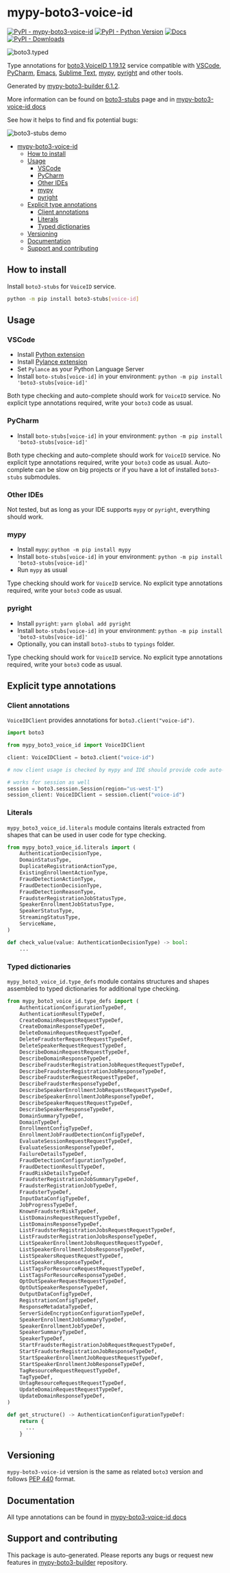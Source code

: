 <a id="mypy-boto3-voice-id"></a>

# mypy-boto3-voice-id

[![PyPI - mypy-boto3-voice-id](https://img.shields.io/pypi/v/mypy-boto3-voice-id.svg?color=blue)](https://pypi.org/project/mypy-boto3-voice-id)
[![PyPI - Python Version](https://img.shields.io/pypi/pyversions/mypy-boto3-voice-id.svg?color=blue)](https://pypi.org/project/mypy-boto3-voice-id)
[![Docs](https://img.shields.io/readthedocs/mypy-boto3-builder.svg?color=blue)](https://mypy-boto3-builder.readthedocs.io/)
[![PyPI - Downloads](https://img.shields.io/pypi/dm/mypy-boto3-voice-id?color=blue)](https://pypistats.org/packages/mypy-boto3-voice-id)

![boto3.typed](https://github.com/vemel/mypy_boto3_builder/raw/master/logo.png)

Type annotations for
[boto3.VoiceID 1.19.12](https://boto3.amazonaws.com/v1/documentation/api/1.19.12/reference/services/voice-id.html#VoiceID)
service compatible with [VSCode](https://code.visualstudio.com/),
[PyCharm](https://www.jetbrains.com/pycharm/),
[Emacs](https://www.gnu.org/software/emacs/),
[Sublime Text](https://www.sublimetext.com/),
[mypy](https://github.com/python/mypy),
[pyright](https://github.com/microsoft/pyright) and other tools.

Generated by
[mypy-boto3-builder 6.1.2](https://github.com/vemel/mypy_boto3_builder).

More information can be found on
[boto3-stubs](https://pypi.org/project/boto3-stubs/) page and in
[mypy-boto3-voice-id docs](https://vemel.github.io/boto3_stubs_docs/mypy_boto3_voice_id/)

See how it helps to find and fix potential bugs:

![boto3-stubs demo](https://github.com/vemel/mypy_boto3_builder/raw/master/demo.gif)

- [mypy-boto3-voice-id](#mypy-boto3-voice-id)
  - [How to install](#how-to-install)
  - [Usage](#usage)
    - [VSCode](#vscode)
    - [PyCharm](#pycharm)
    - [Other IDEs](#other-ides)
    - [mypy](#mypy)
    - [pyright](#pyright)
  - [Explicit type annotations](#explicit-type-annotations)
    - [Client annotations](#client-annotations)
    - [Literals](#literals)
    - [Typed dictionaries](#typed-dictionaries)
  - [Versioning](#versioning)
  - [Documentation](#documentation)
  - [Support and contributing](#support-and-contributing)

<a id="how-to-install"></a>

## How to install

Install `boto3-stubs` for `VoiceID` service.

```bash
python -m pip install boto3-stubs[voice-id]
```

<a id="usage"></a>

## Usage

<a id="vscode"></a>

### VSCode

- Install
  [Python extension](https://marketplace.visualstudio.com/items?itemName=ms-python.python)
- Install
  [Pylance extension](https://marketplace.visualstudio.com/items?itemName=ms-python.vscode-pylance)
- Set `Pylance` as your Python Language Server
- Install `boto-stubs[voice-id]` in your environment:
  `python -m pip install 'boto3-stubs[voice-id]'`

Both type checking and auto-complete should work for `VoiceID` service. No
explicit type annotations required, write your `boto3` code as usual.

<a id="pycharm"></a>

### PyCharm

- Install `boto-stubs[voice-id]` in your environment:
  `python -m pip install 'boto3-stubs[voice-id]'`

Both type checking and auto-complete should work for `VoiceID` service. No
explicit type annotations required, write your `boto3` code as usual.
Auto-complete can be slow on big projects or if you have a lot of installed
`boto3-stubs` submodules.

<a id="other-ides"></a>

### Other IDEs

Not tested, but as long as your IDE supports `mypy` or `pyright`, everything
should work.

<a id="mypy"></a>

### mypy

- Install `mypy`: `python -m pip install mypy`
- Install `boto-stubs[voice-id]` in your environment:
  `python -m pip install 'boto3-stubs[voice-id]'`
- Run `mypy` as usual

Type checking should work for `VoiceID` service. No explicit type annotations
required, write your `boto3` code as usual.

<a id="pyright"></a>

### pyright

- Install `pyright`: `yarn global add pyright`
- Install `boto-stubs[voice-id]` in your environment:
  `python -m pip install 'boto3-stubs[voice-id]'`
- Optionally, you can install `boto3-stubs` to `typings` folder.

Type checking should work for `VoiceID` service. No explicit type annotations
required, write your `boto3` code as usual.

<a id="explicit-type-annotations"></a>

## Explicit type annotations

<a id="client-annotations"></a>

### Client annotations

`VoiceIDClient` provides annotations for `boto3.client("voice-id")`.

```python
import boto3

from mypy_boto3_voice_id import VoiceIDClient

client: VoiceIDClient = boto3.client("voice-id")

# now client usage is checked by mypy and IDE should provide code auto-complete

# works for session as well
session = boto3.session.Session(region="us-west-1")
session_client: VoiceIDClient = session.client("voice-id")
```

<a id="literals"></a>

### Literals

`mypy_boto3_voice_id.literals` module contains literals extracted from shapes
that can be used in user code for type checking.

```python
from mypy_boto3_voice_id.literals import (
    AuthenticationDecisionType,
    DomainStatusType,
    DuplicateRegistrationActionType,
    ExistingEnrollmentActionType,
    FraudDetectionActionType,
    FraudDetectionDecisionType,
    FraudDetectionReasonType,
    FraudsterRegistrationJobStatusType,
    SpeakerEnrollmentJobStatusType,
    SpeakerStatusType,
    StreamingStatusType,
    ServiceName,
)

def check_value(value: AuthenticationDecisionType) -> bool:
    ...
```

<a id="typed-dictionaries"></a>

### Typed dictionaries

`mypy_boto3_voice_id.type_defs` module contains structures and shapes assembled
to typed dictionaries for additional type checking.

```python
from mypy_boto3_voice_id.type_defs import (
    AuthenticationConfigurationTypeDef,
    AuthenticationResultTypeDef,
    CreateDomainRequestRequestTypeDef,
    CreateDomainResponseTypeDef,
    DeleteDomainRequestRequestTypeDef,
    DeleteFraudsterRequestRequestTypeDef,
    DeleteSpeakerRequestRequestTypeDef,
    DescribeDomainRequestRequestTypeDef,
    DescribeDomainResponseTypeDef,
    DescribeFraudsterRegistrationJobRequestRequestTypeDef,
    DescribeFraudsterRegistrationJobResponseTypeDef,
    DescribeFraudsterRequestRequestTypeDef,
    DescribeFraudsterResponseTypeDef,
    DescribeSpeakerEnrollmentJobRequestRequestTypeDef,
    DescribeSpeakerEnrollmentJobResponseTypeDef,
    DescribeSpeakerRequestRequestTypeDef,
    DescribeSpeakerResponseTypeDef,
    DomainSummaryTypeDef,
    DomainTypeDef,
    EnrollmentConfigTypeDef,
    EnrollmentJobFraudDetectionConfigTypeDef,
    EvaluateSessionRequestRequestTypeDef,
    EvaluateSessionResponseTypeDef,
    FailureDetailsTypeDef,
    FraudDetectionConfigurationTypeDef,
    FraudDetectionResultTypeDef,
    FraudRiskDetailsTypeDef,
    FraudsterRegistrationJobSummaryTypeDef,
    FraudsterRegistrationJobTypeDef,
    FraudsterTypeDef,
    InputDataConfigTypeDef,
    JobProgressTypeDef,
    KnownFraudsterRiskTypeDef,
    ListDomainsRequestRequestTypeDef,
    ListDomainsResponseTypeDef,
    ListFraudsterRegistrationJobsRequestRequestTypeDef,
    ListFraudsterRegistrationJobsResponseTypeDef,
    ListSpeakerEnrollmentJobsRequestRequestTypeDef,
    ListSpeakerEnrollmentJobsResponseTypeDef,
    ListSpeakersRequestRequestTypeDef,
    ListSpeakersResponseTypeDef,
    ListTagsForResourceRequestRequestTypeDef,
    ListTagsForResourceResponseTypeDef,
    OptOutSpeakerRequestRequestTypeDef,
    OptOutSpeakerResponseTypeDef,
    OutputDataConfigTypeDef,
    RegistrationConfigTypeDef,
    ResponseMetadataTypeDef,
    ServerSideEncryptionConfigurationTypeDef,
    SpeakerEnrollmentJobSummaryTypeDef,
    SpeakerEnrollmentJobTypeDef,
    SpeakerSummaryTypeDef,
    SpeakerTypeDef,
    StartFraudsterRegistrationJobRequestRequestTypeDef,
    StartFraudsterRegistrationJobResponseTypeDef,
    StartSpeakerEnrollmentJobRequestRequestTypeDef,
    StartSpeakerEnrollmentJobResponseTypeDef,
    TagResourceRequestRequestTypeDef,
    TagTypeDef,
    UntagResourceRequestRequestTypeDef,
    UpdateDomainRequestRequestTypeDef,
    UpdateDomainResponseTypeDef,
)

def get_structure() -> AuthenticationConfigurationTypeDef:
    return {
      ...
    }
```

<a id="versioning"></a>

## Versioning

`mypy-boto3-voice-id` version is the same as related `boto3` version and
follows [PEP 440](https://www.python.org/dev/peps/pep-0440/) format.

<a id="documentation"></a>

## Documentation

All type annotations can be found in
[mypy-boto3-voice-id docs](https://vemel.github.io/boto3_stubs_docs/mypy_boto3_voice_id/)

<a id="support-and-contributing"></a>

## Support and contributing

This package is auto-generated. Please reports any bugs or request new features
in [mypy-boto3-builder](https://github.com/vemel/mypy_boto3_builder/issues/)
repository.
